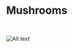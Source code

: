 <h1>Mushrooms</h1>

</BR>

![Alt text](https://raw.githubusercontent.com/JonnyBanana/THE-BIOHACKING-BIBLE/master/GIF/mycelium.gif)
